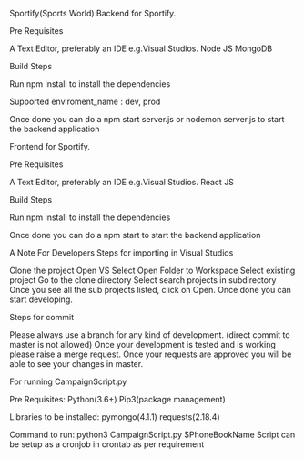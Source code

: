 Sportify(Sports World)
Backend for Sportify.

Pre Requisites

A Text Editor, preferably an IDE e.g.Visual Studios.
Node JS
MongoDB


Build Steps

Run npm install to install the dependencies

Supported enviroment_name : dev, prod

Once done you can do a npm start server.js or nodemon server.js to start the backend application


Frontend for Sportify.

Pre Requisites

A Text Editor, preferably an IDE e.g.Visual Studios.
React JS




Build Steps

Run npm install to install the dependencies 


Once done you can do a npm start  to start the backend application


A Note For Developers
Steps for importing in Visual Studios

Clone the project
Open VS
Select Open Folder to Workspace
Select existing  project
Go to the clone directory
Select search projects in subdirectory
Once you see all the sub projects listed, click on Open.
Once done you can start developing.

Steps for commit

Please always use a branch for any kind of development. (direct commit to master is not allowed)
Once your development is tested and is working please raise a merge request.
Once your requests are approved you will be able to see your changes in master.







For running CampaignScript.py

Pre Requisites:
Python(3.6+)
Pip3(package management)

Libraries to be installed:
pymongo(4.1.1)
requests(2.18.4)

Command to run: python3 CampaignScript.py $PhoneBookName
Script can be setup as a cronjob in crontab as per requirement



